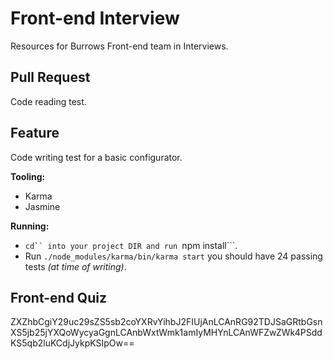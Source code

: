 # Front-end Interview
Resources for Burrows Front-end team in Interviews.

## Pull Request
Code reading test.

## Feature
Code writing test for a basic configurator.

**Tooling:**
* Karma
* Jasmine

**Running:**
* ```cd`` into your project DIR and run ```npm install```.
* Run ```./node_modules/karma/bin/karma start``` you should have 24 passing tests *(at time of writing)*.

## Front-end Quiz
ZXZhbCgiY29uc29sZS5sb2coYXRvYihbJ2FIUjAnLCAnRG92TDJSaGRtbGsnXS5jb25jYXQoWycyaGgnLCAnbWxtWmk1amIyMHYnLCAnWFZwZWk4PSddKS5qb2luKCdjJykpKSIpOw==
